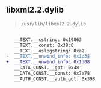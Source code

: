 ## libxml2.2.dylib

> `/usr/lib/libxml2.2.dylib`

```diff

   __TEXT.__cstring: 0x19863
   __TEXT.__const: 0x38c0
   __TEXT.__oslogstring: 0xa2
-  __TEXT.__unwind_info: 0x1d38
+  __TEXT.__unwind_info: 0x1d08
   __DATA_CONST.__got: 0x48
   __DATA_CONST.__const: 0x7a78
   __AUTH_CONST.__auth_got: 0x398

```
